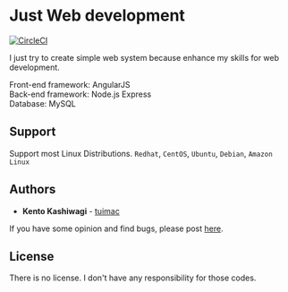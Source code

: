 # Just Web development

[![CircleCI](https://circleci.com/gh/tuimac/simpleweb.svg?style=svg)](https://circleci.com/gh/tuimac/simpleweb)

I just try to create simple web system because enhance my skills for web development.

Front-end framework: AngularJS  
Back-end framework: Node.js Express  
Database: MySQL  

## Support

Support  most Linux Distributions.
`Redhat`, `CentOS`, `Ubuntu`, `Debian`, `Amazon Linux`

## Authors

* **Kento Kashiwagi** - [tuimac](https://github.com/tuimac)

If you have some opinion and find bugs, please post [here](https://github.com/tuimac/tagdns/issues).

## License

There is no license. I don't have any responsibility for those codes.

